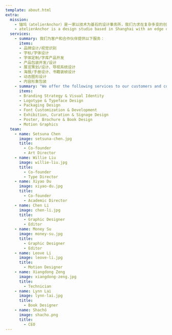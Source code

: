 ```yaml
---
template: about.html
extra:
  mission:
    - 锚坞（atelierAnchor）是一家以技术为基石的设计事务所，我们力求在复杂多变的创意行业里，为客户提供绝妙的想法和可靠的执行。在平面、字体、动效等领域的丰富经验促使我们时刻关注最前沿的技术动态，并广泛运用在展览、艺术、研究、出版和商业项目中。我们关注跨学科跨文化的设计实践，倡导建设聚焦新技术新思想的多元创意社区。
    - atelierAnchor is a design studio based in Shanghai with an edge on crafts and technology. We aim to provide stunning ideas and reliable execution for our clients in the ever-changing creative scenes. Our extensive experience in graphic design, typeface development and motion graphics has sharpened our sensitivity to state-of-the-art technologies in the creative industry. We advocate an interdisciplinary and cross-cultural approach to design, and devote ourselves to building a diverse, forward-looking community with experimental thoughts and a keen interest in new technologies.
  services:
    - summary: 我们为客户和合作伙伴提供以下服务：
      items:
      - 品牌设计/视觉识别
      - 字标/字体设计
      - 字体定制/字库产品开发
      - 产品包装开发/设计
      - 展览策划/设计、导视系统设计
      - 海报/手册设计、书籍装帧设计
      - 动态图形设计
      - 内容形象包装
    - summary: "We offer the following services to our customers and collaborators:"
      items:
      - Branding Strategy & Visual Identity
      - Logotype & Typeface Design 
      - Packaging Design
      - Font Customization & Development
      - Exhibition, Curation & Signage Design
      - Poster, Brochure & Book Design
      - Motion Graphics
  team:
    - name: Setsuna Chen
      image: setsuna-chen.jpg
      title:
        - Co-founder
        - Art Director
    - name: Willie Liu
      image: willie-liu.jpg
      title:
        - Co-founder
        - Type Director
    - name: Xiyao Du
      image: xiyao-du.jpg
      title:
        - Co-founder
        - Academic Director
    - name: Chen Li
      image: chen-li.jpg
      title:
        - Graphic Designer
        - Editor
    - name: Money Su
      image: money-su.jpg
      title:
        - Graphic Designer
        - Editor
    - name: Leove Li
      image: leove-li.jpg
      title:
        - Motion Designer
    - name: Xiangdong Zeng
      image: xiangdong-zeng.jpg
      title:
        - Technician
    - name: Lynn Lai
      image: lynn-lai.jpg
      title:
        - Book Designer
    - name: Shachō
      image: shacho.png
      title:
        - CEO
---
```

